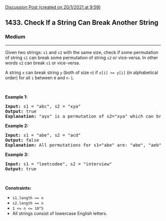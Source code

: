 [Discussion Post (created on 20/1/2021 at 9:59)](https://leetcode.com/problems/check-if-a-string-can-break-another-string/discuss/1074828/Python-O(n-log-n)-easy-code!)  
<h2>1433. Check If a String Can Break Another String</h2><h3>Medium</h3><hr><div><p>Given two strings: <code>s1</code> and <code>s2</code> with the same&nbsp;size, check if some&nbsp;permutation of string <code>s1</code> can break&nbsp;some&nbsp;permutation of string <code>s2</code> or vice-versa. In other words <code>s2</code> can break <code>s1</code>&nbsp;or vice-versa.</p>

<p>A string <code>x</code>&nbsp;can break&nbsp;string <code>y</code>&nbsp;(both of size <code>n</code>) if <code>x[i] &gt;= y[i]</code>&nbsp;(in alphabetical order)&nbsp;for all <code>i</code>&nbsp;between <code>0</code> and <code>n-1</code>.</p>

<p>&nbsp;</p>
<p><strong>Example 1:</strong></p>

<pre><strong>Input:</strong> s1 = "abc", s2 = "xya"
<strong>Output:</strong> true
<strong>Explanation:</strong> "ayx" is a permutation of s2="xya" which can break to string "abc" which is a permutation of s1="abc".
</pre>

<p><strong>Example 2:</strong></p>

<pre><strong>Input:</strong> s1 = "abe", s2 = "acd"
<strong>Output:</strong> false 
<strong>Explanation:</strong> All permutations for s1="abe" are: "abe", "aeb", "bae", "bea", "eab" and "eba" and all permutation for s2="acd" are: "acd", "adc", "cad", "cda", "dac" and "dca". However, there is not any permutation from s1 which can break some permutation from s2 and vice-versa.
</pre>

<p><strong>Example 3:</strong></p>

<pre><strong>Input:</strong> s1 = "leetcodee", s2 = "interview"
<strong>Output:</strong> true
</pre>

<p>&nbsp;</p>
<p><strong>Constraints:</strong></p>

<ul>
	<li><code>s1.length == n</code></li>
	<li><code>s2.length == n</code></li>
	<li><code>1 &lt;= n &lt;= 10^5</code></li>
	<li>All strings consist of lowercase English letters.</li>
</ul>
</div>